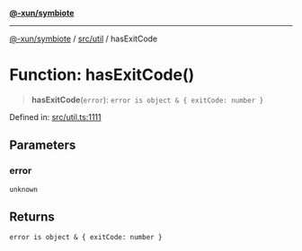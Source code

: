 [**@-xun/symbiote**](../../../README.md)

***

[@-xun/symbiote](../../../README.md) / [src/util](../README.md) / hasExitCode

# Function: hasExitCode()

> **hasExitCode**(`error`): `error is object & { exitCode: number }`

Defined in: [src/util.ts:1111](https://github.com/Xunnamius/symbiote/blob/5aba0025b9a2417f80cab078fc2ddb0b25903903/src/util.ts#L1111)

## Parameters

### error

`unknown`

## Returns

`error is object & { exitCode: number }`
